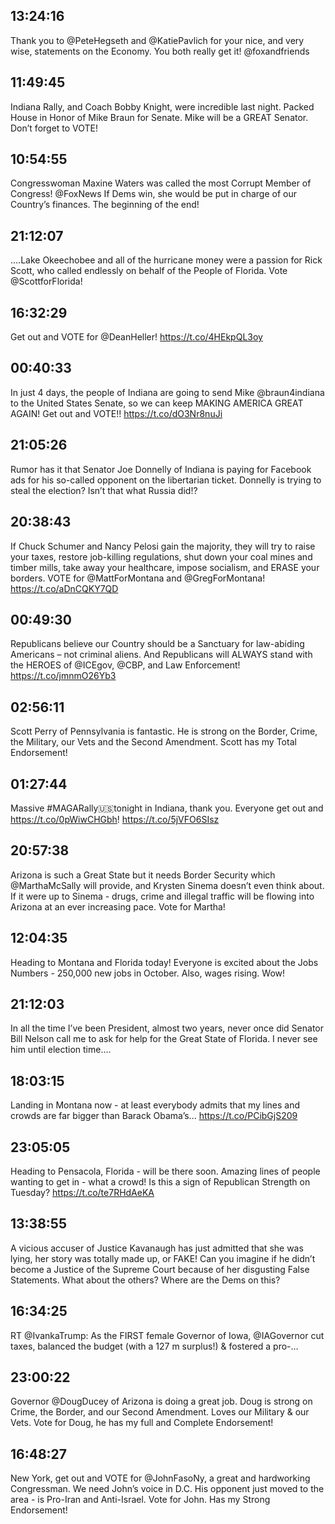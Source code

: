 ## 13:24:16
Thank you to @PeteHegseth and @KatiePavlich for your nice, and very wise, statements on the Economy. You both really get it! @foxandfriends
## 11:49:45
Indiana Rally, and Coach Bobby Knight, were incredible last night. Packed House in Honor of Mike Braun for Senate. Mike will be a GREAT Senator. Don’t forget to VOTE!
## 10:54:55
Congresswoman Maxine Waters was called the most Corrupt Member of Congress! @FoxNews If Dems win, she would be put in charge of our Country’s finances. The beginning of the end!
## 21:12:07
....Lake Okeechobee and all of the hurricane money were a passion for Rick Scott, who called endlessly on behalf of the People of Florida. Vote @ScottforFlorida!
## 16:32:29
Get out and VOTE for @DeanHeller! https://t.co/4HEkpQL3oy
## 00:40:33
In just 4 days, the people of Indiana are going to send Mike @braun4indiana to the United States Senate, so we can keep MAKING AMERICA GREAT AGAIN! Get out and VOTE!! https://t.co/dO3Nr8nuJi
## 21:05:26
Rumor has it that Senator Joe Donnelly of Indiana is paying for Facebook ads for his so-called opponent on the libertarian ticket. Donnelly is trying to steal the election? Isn’t that what Russia did!?
## 20:38:43
If Chuck Schumer and Nancy Pelosi gain the majority, they will try to raise your taxes, restore job-killing regulations, shut down your coal mines and timber mills, take away your healthcare, impose socialism, and ERASE your borders. VOTE for @MattForMontana and @GregForMontana! https://t.co/aDnCQKY7QD
## 00:49:30
Republicans believe our Country should be a Sanctuary for law-abiding Americans – not criminal aliens. And Republicans will ALWAYS stand with the HEROES of @ICEgov, @CBP, and Law Enforcement! https://t.co/jmnmO26Yb3
## 02:56:11
Scott Perry of Pennsylvania is fantastic. He is strong on the Border, Crime, the Military, our Vets and the Second Amendment. Scott has my Total Endorsement!
## 01:27:44
Massive #MAGARally🇺🇸tonight in Indiana, thank you. Everyone get out and https://t.co/0pWiwCHGbh! https://t.co/5jVFO6SIsz
## 20:57:38
Arizona is such a Great State but it needs Border Security which @MarthaMcSally will provide, and Krysten Sinema doesn’t even think about. If it were up to Sinema - drugs, crime and illegal traffic will be flowing into Arizona at an ever increasing pace. Vote for Martha!
## 12:04:35
Heading to Montana and Florida today! Everyone is excited about the Jobs Numbers - 250,000 new jobs in October. Also, wages rising. Wow!
## 21:12:03
In all the time I’ve been President, almost two years, never once did Senator Bill Nelson call me to ask for help for the Great State of Florida. I never see him until election time....
## 18:03:15
Landing in Montana now - at least everybody admits that my lines and crowds are far bigger than Barack Obama’s... https://t.co/PCibGjS209
## 23:05:05
Heading to Pensacola, Florida - will be there soon. Amazing lines of people wanting to get in - what a crowd! Is this a sign of Republican Strength on Tuesday? https://t.co/te7RHdAeKA
## 13:38:55
A vicious accuser of Justice Kavanaugh has just admitted that she was lying, her story was totally made up, or FAKE! Can you imagine if he didn’t become a Justice of the Supreme Court because of her disgusting False Statements. What about the others? Where are the Dems on this?
## 16:34:25
RT @IvankaTrump: As the FIRST female Governor of Iowa, @IAGovernor cut taxes, balanced the budget (with a 127 m surplus!) &amp; fostered a pro-…
## 23:00:22
Governor @DougDucey of Arizona is doing a great job. Doug is strong on Crime, the Border, and our Second Amendment. Loves our Military &amp; our Vets. Vote for Doug, he has my full and Complete Endorsement!
## 16:48:27
New York, get out and VOTE for @JohnFasoNy, a great and hardworking Congressman. We need John’s voice in D.C. His opponent just moved to the area - is Pro-Iran and Anti-Israel. Vote for John. Has my Strong Endorsement!
